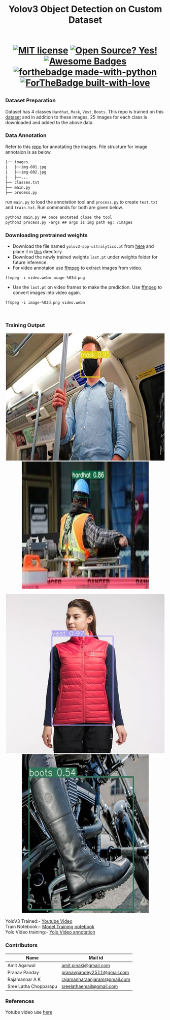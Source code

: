 <br/>
<h1 align="center">Yolov3 Object Detection on Custom Dataset
<br/>
<!-- toc -->
    <br>

[![MIT license](https://img.shields.io/badge/License-MIT-blue.svg)](https://lbesson.mit-license.org/)
[![Open Source? Yes!](https://badgen.net/badge/Open%20Source%20%3F/Yes%21/blue?icon=github)](https://github.com/RajamannarAanjaram/badges/)
[![Awesome Badges](https://img.shields.io/badge/badges-awesome-green.svg)](https://github.com/RajamannarAanjaram/badges)
    <br>
[![forthebadge made-with-python](http://ForTheBadge.com/images/badges/made-with-python.svg)](https://www.python.org/)
[![ForTheBadge built-with-love](http://ForTheBadge.com/images/badges/built-with-love.svg)](https://GitHub.com/RajamannarAanjaram/)

### Dataset Preparation
    
Dataset has 4 classes `Hardhat`, `Mask`, `Vest`, `Boots`. This repo is trained on this [dataset](https://drive.google.com/file/d/1sVSAJgmOhZk6UG7EzmlRjXfkzPxmpmLy/view?usp=sharing) and in addition to these images, 25 images for each class is downloaded and added to the above data.
    
### Data Annotation
Refer to this [repo](https://github.com/miki998/YoloV3_Annotation_Tool) for annotating the images. File structure for image annotaion is as below.
    

    |── images
    |   ├──img-001.jpg
    |   ├──img-002.jpg
    |   ├──...
    ├── classes.txt
    ├── main.py
    ├── process.py
    
run `main.py` to load the annotation tool and `process.py` to create `test.txt` and `train.txt`. Run commands for both are given below.
    

    python3 main.py ## once anotated close the tool
    python3 process.py -args ## args is img path eg: /images


### Downloading pretrained weights
   - Download the file named `yolov3-spp-ultralytics.pt` from [here](https://drive.google.com/open?id=1LezFG5g3BCW6iYaV89B2i64cqEUZD7e0) and place it in [this](YoloV3/weights) directory.<br/>
   - Download the newly trained weights `last.pt` under weights folder for future inference. 
   - For video annotaion use [ffmpeg](https://en.wikibooks.org/wiki/FFMPEG_An_Intermediate_Guide/image_sequence) to extract images from video.<br/>
    
    ffmpeg -i video.webm image-%03d.png

   -  Use the `last.pt` on video frames to make the prediction. Use [ffmpeg](https://en.wikibooks.org/wiki/FFMPEG_An_Intermediate_Guide/image_sequence) to convert images into video again.<br/>
    
    
    ffmpeg -i image-%03d.png video.webm
    
    
<br/>
    
### Training Output
    
<p align="center">
  <img width="500" height="400" src="./images/out1.jpg">
  <img width="400" height="400" src="./images/out2.jpg">
<p/>
<!-- <p align="center">
  <img width="500" height="500" src="./images/out2.jpg">
<p/> -->
<p align="center">
  <img width="500" height="500" src="./images/out3.jpg">
  <img width="400" height="500" src="./images/out4.jpg">
<p/>
<!-- <p align="center">
  <img width="500" height="500" src="./images/out4.jpg">
</p> -->
    
YoloV3 Trained:- [Youtube Video](https://youtu.be/yznqO0pYEYY) <br/>
Train Notebook:- [Model Training notebook](https://github.com/RajamannarAanjaram/TSAI-Assignment/blob/master/11%20Yolo/Custom/CustomYolo.ipynb)<br/>
Yolo Video training:- [Yolo Video annotation](https://github.com/RajamannarAanjaram/TSAI-Assignment/blob/master/11%20Yolo/Custom/YoloVideoPrediction.ipynb)


    

### Contributors

| <centre>Name</centre> | <centre>Mail id</centre> |
| ------------ | ------------- |
| <centre>Amit Agarwal</centre>         | <centre>amit.pinaki@gmail.com</centre>    |
| <centre>Pranav Panday</centre>         | <centre>pranavpandey2511@gmail.com</centre>    |
| <centre>Rajamannar A K</centre>         | <centre>rajamannaraanjaram@gmail.com</centre>    |
| <centre>Sree Latha Chopparapu</centre>         | <centre>sreelathaemail@gmail.com</centre>    | 
    
    
### References
Yotube video use [here](https://www.youtube.com/watch?v=Nap8t4s0UjQ)
